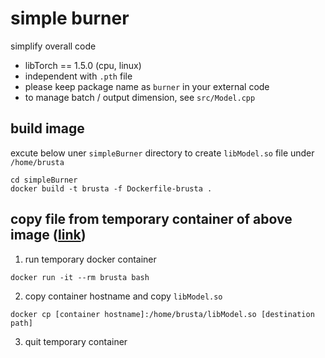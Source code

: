 # simple burner
simplify overall code
+ libTorch == 1.5.0 (cpu, linux)
+ independent with `.pth` file
+ please keep package name as `burner` in your external code
+ to manage batch / output dimension, see `src/Model.cpp`

## build image
excute below uner `simpleBurner` directory to create `libModel.so` file under `/home/brusta`
```
cd simpleBurner
docker build -t brusta -f Dockerfile-brusta .
```

## copy file from temporary container of above image ([link](https://www.youtube.com/watch?v=KtujZdV3G1E))
1. run temporary docker container
```
docker run -it --rm brusta bash
```
2. copy container hostname and copy `libModel.so`
```
docker cp [container hostname]:/home/brusta/libModel.so [destination path]
```
3. quit temporary container


